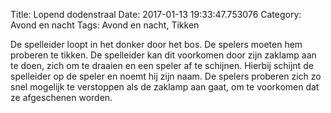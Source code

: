 Title: Lopend dodenstraal
Date: 2017-01-13 19:33:47.753076
Category: Avond en nacht
Tags: Avond en nacht, Tikken

De spelleider loopt in het donker door het bos. De spelers moeten hem proberen te tikken. De spelleider kan dit voorkomen door zijn zaklamp aan te doen, zich om te draaien en een speler af te schijnen. Hierbij schijnt de spelleider op de speler en noemt hij zijn naam. De spelers proberen zich zo snel mogelijk te verstoppen als de zaklamp aan gaat, om te voorkomen dat ze afgeschenen worden.